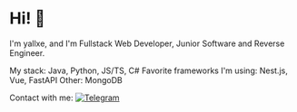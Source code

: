 # Hi! 👋
I'm yallxe, and I'm Fullstack Web Developer, Junior Software and Reverse Engineer.

My stack: Java, Python, JS/TS, C#
Favorite frameworks I'm using: Nest.js, Vue, FastAPI
Other: MongoDB

Contact with me:
<a href="https://t.me/yallxe">
  <img src="https://telegram.org/img/t_logo.png" alt="Telegram"></img>
</a>

